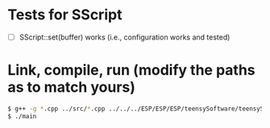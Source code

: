 # Tests for SScript

* [ ] SScript::set(buffer) works (i.e., configuration works and tested)


# Link, compile, run (modify the paths as to match yours)
```bash
$ g++ -g *.cpp ../src/*.cpp ../../../ESP/ESP/ESP/teensySoftware/teensySoftware/ESP*.cpp  -std=c++11 -I ../src -I ../../../ESP/ESP/ESP/teensySoftware/teensySoftware -o main
$ ./main
```
